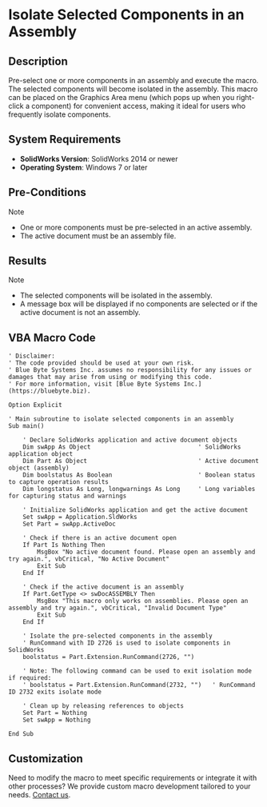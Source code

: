 # Isolate Selected Components in an Assembly

## Description
Pre-select one or more components in an assembly and execute the macro. The selected components will become isolated in the assembly. This macro can be placed on the Graphics Area menu (which pops up when you right-click a component) for convenient access, making it ideal for users who frequently isolate components.

## System Requirements
- **SolidWorks Version**: SolidWorks 2014 or newer
- **Operating System**: Windows 7 or later

## Pre-Conditions
> [!NOTE]
> - One or more components must be pre-selected in an active assembly.
> - The active document must be an assembly file.

## Results
> [!NOTE]
> - The selected components will be isolated in the assembly.
> - A message box will be displayed if no components are selected or if the active document is not an assembly.

## VBA Macro Code

```vbnet
' Disclaimer:
' The code provided should be used at your own risk.  
' Blue Byte Systems Inc. assumes no responsibility for any issues or damages that may arise from using or modifying this code.  
' For more information, visit [Blue Byte Systems Inc.](https://bluebyte.biz).

Option Explicit

' Main subroutine to isolate selected components in an assembly
Sub main()

    ' Declare SolidWorks application and active document objects
    Dim swApp As Object                              ' SolidWorks application object
    Dim Part As Object                               ' Active document object (assembly)
    Dim boolstatus As Boolean                        ' Boolean status to capture operation results
    Dim longstatus As Long, longwarnings As Long     ' Long variables for capturing status and warnings

    ' Initialize SolidWorks application and get the active document
    Set swApp = Application.SldWorks
    Set Part = swApp.ActiveDoc

    ' Check if there is an active document open
    If Part Is Nothing Then
        MsgBox "No active document found. Please open an assembly and try again.", vbCritical, "No Active Document"
        Exit Sub
    End If

    ' Check if the active document is an assembly
    If Part.GetType <> swDocASSEMBLY Then
        MsgBox "This macro only works on assemblies. Please open an assembly and try again.", vbCritical, "Invalid Document Type"
        Exit Sub
    End If

    ' Isolate the pre-selected components in the assembly
    ' RunCommand with ID 2726 is used to isolate components in SolidWorks
    boolstatus = Part.Extension.RunCommand(2726, "")

    ' Note: The following command can be used to exit isolation mode if required:
    ' boolstatus = Part.Extension.RunCommand(2732, "")   ' RunCommand ID 2732 exits isolate mode

    ' Clean up by releasing references to objects
    Set Part = Nothing
    Set swApp = Nothing

End Sub
```

## Customization
Need to modify the macro to meet specific requirements or integrate it with other processes? We provide custom macro development tailored to your needs. [Contact us](https://bluebyte.biz/contact).
